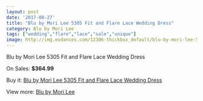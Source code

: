 ```yaml
---
layout: post
date: '2017-08-27'
title: "Blu by Mori Lee 5305 Fit and Flare Lace Wedding Dress"
category: Blu by Mori Lee
tags: ["wedding","flare","lace","sale","unique"]
image: http://img.eudances.com/12306-thickbox_default/blu-by-mori-lee-5305-fit-and-flare-lace-wedding-dress.jpg
---
```

Blu by Mori Lee 5305 Fit and Flare Lace Wedding Dress

On Sales: **$364.99**
<a href="https://www.eudances.com/en/blu-by-mori-lee/3824-blu-by-mori-lee-5305-fit-and-flare-lace-wedding-dress.html"><amp-img layout="responsive" width="600" height="600" src="//img.eudances.com/12306-thickbox_default/blu-by-mori-lee-5305-fit-and-flare-lace-wedding-dress.jpg" alt="Blu by Mori Lee 5305 Fit and Flare Lace Wedding Dress 0" /></a>
<a href="https://www.eudances.com/en/blu-by-mori-lee/3824-blu-by-mori-lee-5305-fit-and-flare-lace-wedding-dress.html"><amp-img layout="responsive" width="600" height="600" src="//img.eudances.com/12311-thickbox_default/blu-by-mori-lee-5305-fit-and-flare-lace-wedding-dress.jpg" alt="Blu by Mori Lee 5305 Fit and Flare Lace Wedding Dress 1" /></a>
<a href="https://www.eudances.com/en/blu-by-mori-lee/3824-blu-by-mori-lee-5305-fit-and-flare-lace-wedding-dress.html"><amp-img layout="responsive" width="600" height="600" src="//img.eudances.com/12310-thickbox_default/blu-by-mori-lee-5305-fit-and-flare-lace-wedding-dress.jpg" alt="Blu by Mori Lee 5305 Fit and Flare Lace Wedding Dress 2" /></a>
<a href="https://www.eudances.com/en/blu-by-mori-lee/3824-blu-by-mori-lee-5305-fit-and-flare-lace-wedding-dress.html"><amp-img layout="responsive" width="600" height="600" src="//img.eudances.com/12309-thickbox_default/blu-by-mori-lee-5305-fit-and-flare-lace-wedding-dress.jpg" alt="Blu by Mori Lee 5305 Fit and Flare Lace Wedding Dress 3" /></a>
<a href="https://www.eudances.com/en/blu-by-mori-lee/3824-blu-by-mori-lee-5305-fit-and-flare-lace-wedding-dress.html"><amp-img layout="responsive" width="600" height="600" src="//img.eudances.com/12308-thickbox_default/blu-by-mori-lee-5305-fit-and-flare-lace-wedding-dress.jpg" alt="Blu by Mori Lee 5305 Fit and Flare Lace Wedding Dress 4" /></a>
<a href="https://www.eudances.com/en/blu-by-mori-lee/3824-blu-by-mori-lee-5305-fit-and-flare-lace-wedding-dress.html"><amp-img layout="responsive" width="600" height="600" src="//img.eudances.com/12307-thickbox_default/blu-by-mori-lee-5305-fit-and-flare-lace-wedding-dress.jpg" alt="Blu by Mori Lee 5305 Fit and Flare Lace Wedding Dress 5" /></a>

Buy it: [Blu by Mori Lee 5305 Fit and Flare Lace Wedding Dress](https://www.eudances.com/en/blu-by-mori-lee/3824-blu-by-mori-lee-5305-fit-and-flare-lace-wedding-dress.html "Blu by Mori Lee 5305 Fit and Flare Lace Wedding Dress")

View more: [Blu by Mori Lee](https://www.eudances.com/en/39-blu-by-mori-lee "Blu by Mori Lee")